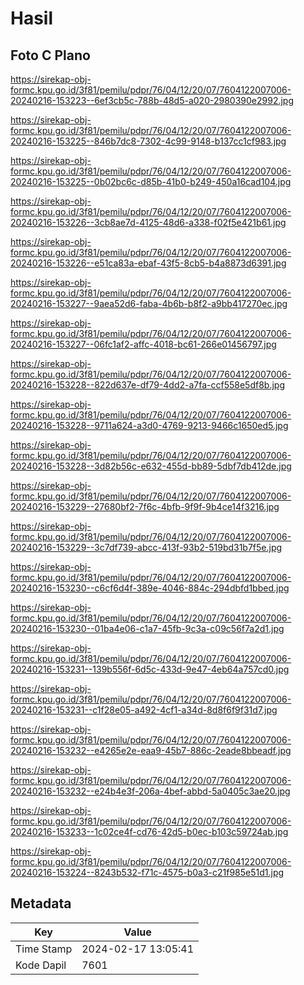 # Hasil

## Foto C Plano

https://sirekap-obj-formc.kpu.go.id/3f81/pemilu/pdpr/76/04/12/20/07/7604122007006-20240216-153223--6ef3cb5c-788b-48d5-a020-2980390e2992.jpg

https://sirekap-obj-formc.kpu.go.id/3f81/pemilu/pdpr/76/04/12/20/07/7604122007006-20240216-153225--846b7dc8-7302-4c99-9148-b137cc1cf983.jpg

https://sirekap-obj-formc.kpu.go.id/3f81/pemilu/pdpr/76/04/12/20/07/7604122007006-20240216-153225--0b02bc6c-d85b-41b0-b249-450a16cad104.jpg

https://sirekap-obj-formc.kpu.go.id/3f81/pemilu/pdpr/76/04/12/20/07/7604122007006-20240216-153226--3cb8ae7d-4125-48d6-a338-f02f5e421b61.jpg

https://sirekap-obj-formc.kpu.go.id/3f81/pemilu/pdpr/76/04/12/20/07/7604122007006-20240216-153226--e51ca83a-ebaf-43f5-8cb5-b4a8873d6391.jpg

https://sirekap-obj-formc.kpu.go.id/3f81/pemilu/pdpr/76/04/12/20/07/7604122007006-20240216-153227--9aea52d6-faba-4b6b-b8f2-a9bb417270ec.jpg

https://sirekap-obj-formc.kpu.go.id/3f81/pemilu/pdpr/76/04/12/20/07/7604122007006-20240216-153227--06fc1af2-affc-4018-bc61-266e01456797.jpg

https://sirekap-obj-formc.kpu.go.id/3f81/pemilu/pdpr/76/04/12/20/07/7604122007006-20240216-153228--822d637e-df79-4dd2-a7fa-ccf558e5df8b.jpg

https://sirekap-obj-formc.kpu.go.id/3f81/pemilu/pdpr/76/04/12/20/07/7604122007006-20240216-153228--9711a624-a3d0-4769-9213-9466c1650ed5.jpg

https://sirekap-obj-formc.kpu.go.id/3f81/pemilu/pdpr/76/04/12/20/07/7604122007006-20240216-153228--3d82b56c-e632-455d-bb89-5dbf7db412de.jpg

https://sirekap-obj-formc.kpu.go.id/3f81/pemilu/pdpr/76/04/12/20/07/7604122007006-20240216-153229--27680bf2-7f6c-4bfb-9f9f-9b4ce14f3216.jpg

https://sirekap-obj-formc.kpu.go.id/3f81/pemilu/pdpr/76/04/12/20/07/7604122007006-20240216-153229--3c7df739-abcc-413f-93b2-519bd31b7f5e.jpg

https://sirekap-obj-formc.kpu.go.id/3f81/pemilu/pdpr/76/04/12/20/07/7604122007006-20240216-153230--c6cf6d4f-389e-4046-884c-294dbfd1bbed.jpg

https://sirekap-obj-formc.kpu.go.id/3f81/pemilu/pdpr/76/04/12/20/07/7604122007006-20240216-153230--01ba4e06-c1a7-45fb-9c3a-c09c56f7a2d1.jpg

https://sirekap-obj-formc.kpu.go.id/3f81/pemilu/pdpr/76/04/12/20/07/7604122007006-20240216-153231--139b556f-6d5c-433d-9e47-4eb64a757cd0.jpg

https://sirekap-obj-formc.kpu.go.id/3f81/pemilu/pdpr/76/04/12/20/07/7604122007006-20240216-153231--c1f28e05-a492-4cf1-a34d-8d8f6f9f31d7.jpg

https://sirekap-obj-formc.kpu.go.id/3f81/pemilu/pdpr/76/04/12/20/07/7604122007006-20240216-153232--e4265e2e-eaa9-45b7-886c-2eade8bbeadf.jpg

https://sirekap-obj-formc.kpu.go.id/3f81/pemilu/pdpr/76/04/12/20/07/7604122007006-20240216-153232--e24b4e3f-206a-4bef-abbd-5a0405c3ae20.jpg

https://sirekap-obj-formc.kpu.go.id/3f81/pemilu/pdpr/76/04/12/20/07/7604122007006-20240216-153233--1c02ce4f-cd76-42d5-b0ec-b103c59724ab.jpg

https://sirekap-obj-formc.kpu.go.id/3f81/pemilu/pdpr/76/04/12/20/07/7604122007006-20240216-153224--8243b532-f71c-4575-b0a3-c21f985e51d1.jpg


## Metadata

| Key        | Value               |
| ---------- | ------------------- |
| Time Stamp | 2024-02-17 13:05:41 |
| Kode Dapil | 7601                |



